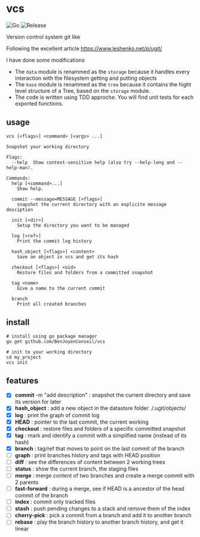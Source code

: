 # vcs
![Go](https://github.com/BenJoyenConseil/vcs/workflows/Go/badge.svg)
![Release](https://img.shields.io/github/v/release/BenJoyenConseil/vcs.svg)

Version control system git like

Following the excellent article https://www.leshenko.net/p/ugit/

I have done some modifications
- The `data` module is renammed as the `storage` because it handles every interaction with the filesystem getting and putting objects
- The `base` module is renammed as the `tree` because it contains the hight level structure of a Tree, based on the `storage` module. 
- The code is written using TDD approche. You will find unit tests for each exported functions.

## usage

    vcs [<flags>] <command> [<args> ...]

    Snapshot your working directory

    Flags:
      --help  Show context-sensitive help (also try --help-long and --help-man).

    Commands:
      help [<command>...]
        Show help.

      commit --message=MESSAGE [<flags>]
        snapshot the current directory with an explicite message desciption

      init [<dir>]
        Setup the directory you want to be managed

      log [<ref>]
        Print the commit log history

      hash_object [<flags>] <content>
        Save an object in vcs and get its hash

      checkout [<flags>] <oid>
        Restore files and folders from a committed snapshot

      tag <name>
        Give a name to the current commit

      branch
        Print all created branches



## install

    # install using go package manager
    go get github.com/BenJoyenConseil/vcs

    # init to your working directory
    cd my_project
    vcs init

## features

- [x] **commit** -m "add description" : snapshot the current directory and save its version for later
- [x] **hash_object** : add a new object in the datastore folder ./.ugit/objects/
- [x] **log** : print the graph of commit log
- [x] **HEAD** : pointer to the last commit, the current working
- [x] **checkout** : restore files and folders of a specific committed snapshot
- [x] **tag** : mark and identify a commit with a simplified name (instead of its hash)
- [x] **branch** : tag/ref that moves to point on the last commit of the branch
- [ ] **graph** : print branches history and tags with HEAD position
- [ ] **diff** : see the differences of content between 2 working trees
- [ ] **status** : show the current branch, the staging files
- [ ] **merge** : merge content of two branches and create a merge commit with 2 parents
- [ ] **fast-forward** : during a merge, see if HEAD is a ancestor of the head commit of the branch
- [ ] **index** : commit only tracked files
- [ ] **stash** : push pending changes to a stack and remove them of the index
- [ ] **cherry-pick** : pick a commit from a branch and add it to another branch
- [ ] **rebase** : play the branch history to another branch history, and get it linear
